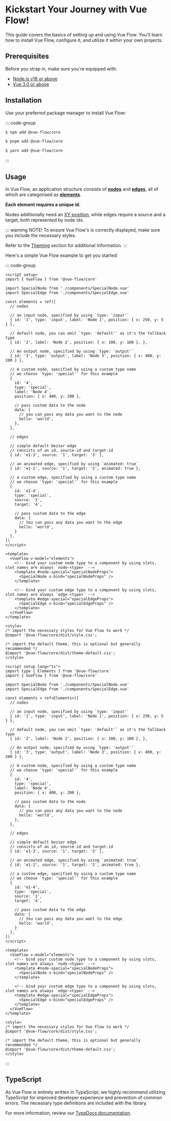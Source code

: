 <script setup>
import LogosJavascript from '~icons/logos/javascript';
import LogosTypescript from '~icons/logos/typescript-icon';
</script>

# Kickstart Your Journey with Vue Flow!

This guide covers the basics of setting up and using Vue Flow. You'll learn how to install Vue Flow, configure it, and
utilize it within your own projects.

## Prerequisites

Before you strap in, make sure you're equipped with:

- [Node.js v16 or above](https://nodejs.org/)
- [Vue 3.0 or above](https://vuejs.org/)

## Installation

Use your preferred package manager to install Vue Flow:

::: code-group

```sh [npm]
$ npm add @vue-flow/core
```

```sh [pnpm]
$ pnpm add @vue-flow/core
```

```sh [yarn]
$ yarn add @vue-flow/core
```

:::

## Usage

In Vue Flow, an application structure consists of [**nodes**](/typedocs/interfaces/Node)
and [**edges**](/typedocs/types/Edge), all of which are categorised as [**elements**](/typedocs/types/Elements).

**Each element requires a unique id.**

Nodes additionally need an [XY-position](/typedocs/interfaces/XYPosition), while edges require a source and a
target, both represented by node ids.

::: warning NOTE!
To ensure Vue Flow's is correctly displayed, make sure you include the necessary styles.

Refer to the [Theming](/guide/theming) section for additional information.
:::

Here's a simple Vue Flow example to get you started:

::: code-group

```vue [<LogosJavascript />]
<script setup>
import { VueFlow } from '@vue-flow/core'

import SpecialNode from './components/SpecialNode.vue'
import SpecialEdge from './components/SpecialEdge.vue'

const elements = ref([
  // nodes

  // an input node, specified by using `type: 'input'`
  { id: '1', type: 'input', label: 'Node 1', position: { x: 250, y: 5 } },

  // default node, you can omit `type: 'default'` as it's the fallback type
  { id: '2', label: 'Node 2', position: { x: 100, y: 100 }, },

  // An output node, specified by using `type: 'output'`
  { id: '3', type: 'output', label: 'Node 3', position: { x: 400, y: 200 } },

  // A custom node, specified by using a custom type name
  // we choose `type: 'special'` for this example
  {
    id: '4',
    type: 'special',
    label: 'Node 4',
    position: { x: 400, y: 200 },

    // pass custom data to the node
    data: {
      // you can pass any data you want to the node
      hello: 'world',
    },
  },

  // edges

  // simple default bezier edge
  // consists of an id, source-id and target-id
  { id: 'e1-3', source: '1', target: '3' },

  // an animated edge, specified by using `animated: true`
  { id: 'e1-2', source: '1', target: '2', animated: true },

  // a custom edge, specified by using a custom type name
  // we choose `type: 'special'` for this example
  {
    id: 'e1-4',
    type: 'special',
    source: '1',
    target: '4',

    // pass custom data to the edge
    data: {
      // You can pass any data you want to the edge       
      hello: 'world',
    }
  },
])
</script>

<template>
  <VueFlow v-model="elements">
    <!-- bind your custom node type to a component by using slots, slot names are always `node-<type>` -->
    <template #node-special="specialNodeProps">
      <SpecialNode v-bind="specialNodeProps" />
    </template>

    <!-- bind your custom edge type to a component by using slots, slot names are always `edge-<type>` -->
    <template #edge-special="specialEdgeProps">
      <SpecialEdge v-bind="specialEdgeProps" />
    </template>
  </VueFlow>
</template>

<style>
/* import the necessary styles for Vue Flow to work */
@import '@vue-flow/core/dist/style.css';

/* import the default theme, this is optional but generally recommended */
@import '@vue-flow/core/dist/theme-default.css';
</style>
```

```vue [<LogosTypescript />]
<script setup lang="ts">
import type { Elements } from '@vue-flow/core'  
import { VueFlow } from '@vue-flow/core'

import SpecialNode from './components/SpecialNode.vue'
import SpecialEdge from './components/SpecialEdge.vue'

const elements = ref<Elements>([
  // nodes
    
  // an input node, specified by using `type: 'input'`
  { id: '1', type: 'input', label: 'Node 1', position: { x: 250, y: 5 } },

  // default node, you can omit `type: 'default'` as it's the fallback type
  { id: '2', label: 'Node 2', position: { x: 100, y: 100 }, },

  // An output node, specified by using `type: 'output'`
  { id: '3', type: 'output', label: 'Node 3', position: { x: 400, y: 200 } },
    
  // A custom node, specified by using a custom type name
  // we choose `type: 'special'` for this example
  { 
    id: '4', 
    type: 'special', 
    label: 'Node 4', 
    position: { x: 400, y: 200 },

    // pass custom data to the node
    data: {
      // you can pass any data you want to the node
      hello: 'world',
    },
  },  

  // edges
    
  // simple default bezier edge
  // consists of an id, source-id and target-id
  { id: 'e1-3', source: '1', target: '3' },

  // an animated edge, specified by using `animated: true`
  { id: 'e1-2', source: '1', target: '2', animated: true },
    
  // a custom edge, specified by using a custom type name
  // we choose `type: 'special'` for this example
  { 
    id: 'e1-4', 
    type: 'special', 
    source: '1', 
    target: '4',
    
    // pass custom data to the edge
    data: {
      // You can pass any data you want to the edge       
      hello: 'world',
    }
  },
])
</script>

<template>
  <VueFlow v-model="elements">
    <!-- bind your custom node type to a component by using slots, slot names are always `node-<type>` -->
    <template #node-special="specialNodeProps">
      <SpecialNode v-bind="specialNodeProps" />
    </template>

    <!-- bind your custom edge type to a component by using slots, slot names are always `edge-<type>` -->
    <template #edge-special="specialEdgeProps">
      <SpecialEdge v-bind="specialEdgeProps" />
    </template>
  </VueFlow>
</template>

<style>
/* import the necessary styles for Vue Flow to work */
@import '@vue-flow/core/dist/style.css';

/* import the default theme, this is optional but generally recommended */
@import '@vue-flow/core/dist/theme-default.css';
</style>
```

:::

## TypeScript

As Vue Flow is entirely written in TypeScript, we highly recommend utilizing TypeScript for improved developer
experience and prevention of common errors.
The necessary type definitions are included with the library.

For more information, review our [TypeDocs documentation](/typedocs/).
